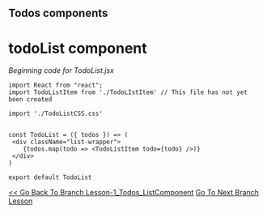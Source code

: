 ## Todos components

# todoList component
*Beginning code for TodoList.jsx*
```
import React from "react";
import TodoListItem from './TodoLIstItem' // This file has not yet been created

import './TodoListCSS.css'


const TodoList = ({ todos }) => (
 <div className="list-wrapper">
    {todos.map(todo => <TodoListItem todo={todo} />)}
 </div>
) 

export default TodoList
```


[<< Go Back To Branch Lesson-1_Todos_ListComponent](https://github.com/yourwpmadesimple/modern-react-projects) [Go To Next Branch Lesson]()